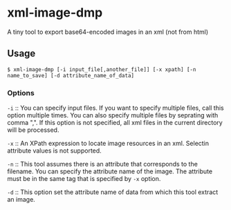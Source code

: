 xml-image-dmp
========
A tiny tool to export base64-encoded images in an xml (not from html)

Usage
-----

    $ xml-image-dmp [-i input_file[,another_file]] [-x xpath] [-n name_to_save] [-d attribute_name_of_data]

### Options
`-i` :: You can specify input files. If you want to specify multiple files, call this option multiple times.
You can also specify multiple files by seprating with comma ",".
If this option is not specified, all xml files in the current directory will be processed.

`-x` :: An XPath expression to locate image resources in an xml. Selectin attribute values is not supported.

`-n` :: This tool assumes there is an attribute that corresponds to the filename. You can specify the attribute name
of the image. The attribute must be in the same tag that is specified by `-x` option.

`-d` :: This option set the attribute name of data from which this tool extract an image.

